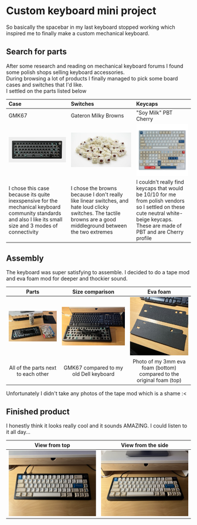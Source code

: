 # Custom keyboard mini project
So basically the spacebar in my last keyboard stopped working which inspired me to finally make a custom mechanical keyboard.

## Search for parts
After some research and reading on mechanical keyboard forums I found some polish shops selling keyboard accessories.  
During browsing a lot of products I finally managed to pick some board cases and switches that I'd like.  
I settled on the parts listed below

Case                  |  Switches                  |  Keycaps
:---------------------|:---------------------------|:------------------------
GMK67                 |  Gateron Milky Browns      |  "Soy Milk" PBT Cherry
![](Photos/case.png)  |  ![](Photos/switches.png)  |  ![](Photos/keycaps.png)  
I chose this case because its quite inexspensive for the mechanical keyboard community standards and also I like its small size and 3 modes of connectivity             |  I chose the browns because I don't really like linear switches, and hate loud clicky switches. The tactile browns are a good middleground between the two extremes      |  I couldn't really find keycaps that would be 10/10 for me from polish vendors so I settled on these cute neutral white-beige keycaps. These are made of PBT and are Cherry profile

## Assembly
The keyboard was super satisfying to assemble. I decided to do a tape mod and eva foam mod for deeper and thockier sound.  

Parts                                |  Size comparison                         |  Eva foam 
:-----------------------------------:|:----------------------------------------:|:---------------------------------------------------------------------:
![](Photos/parts.png)                |  ![](Photos/size-comparison.png)         |  ![](Photos/eva-foam.png)
All of the parts next to each other  |  GMK67 compared to my old Dell keyboard  |  Photo of my 3mm eva foam (bottom) compared to the original foam (top) 

Unfortunately I didn't take any photos of the tape mod which is a shame :<  
  
## Finished product  
I honestly think it looks really cool and it sounds AMAZING. I could listen to it all day...

View from top                   |  View from the side
:------------------------------:|:-------------------------:
  ![](Photos/keyboard-top.png)  |  ![](Photos/keyboard-side.png)
